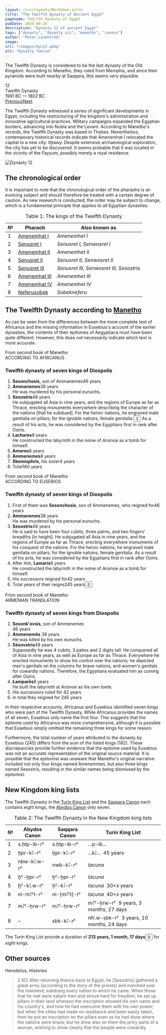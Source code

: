 ```yaml
---
layout: /src/layouts/Markdown.astro
title: "The Twelfth Dynasty of Ancient Egypt"
pagename: Twelfth Dynasty of Egypt
pubDate: 2024-08-28
description: "Dynasty 12 of ancient Egypt"
tags: ["dynasty", "dynasty xii", "manetho", "canons"]
author: "Peter Lundström"
image:
url: "/images/dyn12.webp"
alt: "Dynasty Twelve"
---
```


<p class="lead">
The Twelfth Dynasty is considered to be the last dynasty of the Old Kingdom. According to Manetho, they ruled from Memphis, and since their pyramids were built nearby at Saqqara, this seems very plausible.
</p>
<div class="dynruta float-right ml-4 mb-3 mt-4">
	<div class="flex flex-col justify-center items-center [text-shadow:_0_1px_0_rgb(255_255_255_/_20%)]">
		<div class="text-9xl font-bold [text-shadow:_0_1px_0_rgb(255_255_255_/_40%)]">12</div>
		<div>Twelfth Dynasty</div>
		<div>1991 BC &mdash; 1802 BC</div>
		<div class="w-full flex justify-between"><a href="/dynasty/11">Previous</a><a href="/dynasty/13">Next</a></div>
	</div>
</div>

The Twelfth Dynasty witnessed a series of significant developments in Egypt, including the restructuring of the kingdom's administration and innovative agricultural practices. Military campaigns expanded the Egyptian borders, advancing into Nubia and the Levant. According to Manetho's records, the Twelfth Dynasty was based in Thebes. Nevertheless, contemporary historical records indicate that Amenemhat I relocated the capital to a new city. Itjtawy. Despite extensive archaeological exploration, the city has yet to be discovered. It seems probable that it was located in the vicinity of the Fayyum, possibly merely a royal residence.

</p>

<img class="w-full rounded-sm sm:rounded-xl my-10" src="/images/dyn12.webp" alt="Dynasty 12">
<h2 class="mt-10">The chronological order</h2>

It is important to note that the chronological order of the pharaohs is an evolving subject and should therefore be treated with a certain degree of caution. As new research is conducted, the order may be subject to change, which is a fundamental principle that <i>applies to all</i> Egyptian dynasties.

</p>

<table>
	<caption class="py-2 text-sm">Table 1: The kings of the Twelfth Dynasty</caption>
	<thead>
		<tr>
			<th scope="col" class="w-5 text-center">№</th>
			<th scope="col" class="pl-3">Pharaoh</th>
			<th scope="col" class="pl-3">Also known as</th>
		</tr>
	</thead>
	<tbody>
		<tr><td>1</td><td><a href="/pharaohs/Amenemhat-I">Amenemhat I</a></td><td><em>Amenemhet I</em></td></tr>
		<tr><td>2</td><td><a href="/pharaohs/Senusret-I">Senusret I</a></td><td><em>Senusret I, Senwosret I</em></td></tr>
		<tr><td>3</td><td><a href="/pharaohs/Amenemhat-II">Amenemhat II</a></td><td><em>Amenemhet II</em></td></tr>
		<tr><td>4</td><td><a href="/pharaohs/Senusret-II">Senusret II</a></td><td><em>Senusret II, Senwosret II</em></td></tr>
		<tr><td>5</td><td><a href="/pharaohs/Senusret-III">Senusret III</a></td><td><em>Senusret III, Senwosret III, Sesostris</em></td></tr>
		<tr><td>6</td><td><a href="/pharaohs/Amenemhat-III">Amenemhat III</a></td><td><em>Amenemhet III</em></td></tr>
		<tr><td>7</td><td><a href="/pharaohs/Amenemhat-IV">Amenemhat IV</a></td><td><em>Amenemhet IV</em></td></tr>
		<tr><td>8</td><td><a href="/pharaohs/Neferusobek">Neferusobek</a></td><td><em>Sobekneferu</em></td></tr>
	</tbody>
</table>

<h2 class="mt-10 text-wrap">The Twelfth Dynasty according to <a href="/authors/manetho">Manetho</a></h3>

<p>As can be seen from the differences between the more complete text of Africanus and the missing information in Eusebius's account of the earlier dynasties, the contents of their epitomes of Aegyptiaca must have been quite different. However, this does not necessarily indicate which text is more accurate.</p>

<div class="dynasty">
	<div class="w-full">
		<div class="according">From second book of Manetho<br />ACCORDING TO AFRICANUS</div>
		<h3>Twelfth dynasty of seven kings of Diospolis</h3>
		<ol class="farao">
			<li><b>Sesonchosis</b>, son of Ammanemes<span class="y">46 years</span></li>
			<li><b>Ammanemes</b><span class="y">38 years</span><br />He was murdered by his personal eunuchs.</li>
			<li>
				<b>Sesostris</b><span class="y">48 years</span><br />He subjugated all Asia in nine years, and the regions of Europe as far as Thrace, erecting monuments everywhere describing the character of the nations [that he subdued]. For the heroic nations, he engraved male genitalia on pillars; for the ignoble nations, female genitalia.<button popovertarget="pop01">1</button> As a result of his acts, he was considered by the Egyptians first in rank after Osiris.
			</li>
			<li>
				<b>Lachares</b><span class="y">8 years</span><br />He constructed the labyrinth in the nome of Arsinoe as a tomb for himself.
			</li>
			<li><b>Ameres</b><span class="y">8 years</span></li>
			<li><b>Ammenemes</b><span class="y">8 years</span></li>
			<li><b>Skemiophris</b>, his sister<span class="y">4 years</span></li>
			<li class="total">Total<span class="y">160 years</span></li>
		</ol>
	</div>
	<div class="w-full">
		<div class="according">From second book of Manetho<br />ACCORDING TO EUSEBIOS</div>
		<h3>Twelfth dynasty of seven kings of Diospolis</h3>
		<ol class="farao">
			<li>
				First of them was <b>Sesonchosis</b>, son of Ammenemes, who reigned for<span class="y">46 years</span><br />
			</li>
			<li><b>Ammanemes</b><span class="y">38 years</span><br />He was murdered by his personal eunuchs.</li>
			<li>
				<b>Sesostris</b><span class="y">48 years</span><br />He is said to have been four cubits, three palms, and two fingers' breadths [in height]. He subjugated all Asia in nine years, and the regions of Europe as far as Thrace, erecting everywhere monuments of his conquest of the nations. For the heroic nations, he engraved male genitalia on pillars; for the ignoble nations, female genitalia. As a result of his acts, he was considered by the Egyptians first in rank after Osiris.
			</li>
			<li>
				After him, <b>Lamaris</b><span class="y">8 years</span><br />He constructed the labyrinth in the nome of Arsinoe as a tomb for himself.
			</li>
			<li class="list-none">His successors reigned for<span class="y">42 years</span></li>
			<li class="total">Total years of their reigns<span class="y">245 years<button popovertarget="pop02">2</button></span></li>
		</ol>
	</div>
	<div class="w-full">
		<div class="according">From second book of Manetho<br />ARMENIAN TRANSLATION</div>
		<h3>Twelfth dynasty of seven kings from Diospolis</h3>
		<ol class="farao">
			<li><b lang="xcl">Sesonkʻovsis</b>, son of Ammenemes<br /> <span class="y">46 years</span><br /></li>
			<li><b lang="xcl">Ammenemēs</b> <span class="y">38 years</span><br />He was killed by his own eunuchs.</li>
			<li>
				<b lang="xcl">Sēsovstris</b><span class="y">48 years</span><br />Supposedly he was 4 cubits, 3 palms and 2 digits tall. He conquered all
				of Asia in nine years, as well as Europe as far as Thrace. Everywhere he erected monuments to show his control over the nations; he
				depicted men's genitals on the columns for brave nations, and women's genitals for cowardly nations. Therefore, the Egyptians evaluated
				him as coming after Osiris.
			</li>
			<li>
				<b lang="xcl">Łamparēs</b><span class="y">8 years</span><br />He built the labyrinth at Arsinoe as his own tomb.
			</li>
			<li class="list-none">His successors ruled for <span class="y">42 years</span></li>
			<li class="total">In total they reigned for <span class="y">245 years</span></li>
		</ol>
	</div>
</div>

<p>
	In their respective accounts, Africanus and Eusebius identified seven kings who were part of the Twelfth Dynasty. While Africanus provides the names of all seven, Eusebius only name the first four. This suggests that the epitome used by Africanus was more comprehensive, although it is possible that Eusebius simply omitted the remaining three kings for some reason.
</p>
<p>
	Furthermore, the total number of years attributed to the dynasty by Eusebius (245) differs from the sum of the listed kings (182). These discrepancies provide further evidence that the epitome used by Eusebius was not an accurate representation of the original source material. It is possible that the epitomist was unaware that Manetho's original narrative included not only four kings named Amenemmes, but also three kings named Sesostris, resulting in the similar names being dismissed by the epitomist.
</p>

<h2 class="mt-10 text-wrap">New Kingdom king lists</h2>
<p>
	The Twelfth Dynasty in the <a href="/kinglists/turin">Turin King List</a> and the <a href="/kinglists/saqqara-canon">Saqqara Canon</a> each contains eight kings, the <a href="/kinglists/abydos-canon">Abydos Canon</a> only seven. 
</p>
<table>
	<caption class="py-2 text-sm">Table 2: The Twelfth Dynasty in the New Kingdom king lists</caption>
	<thead>
		<tr>
			<th scope="col" class="w-5 text-center">№</th>
			<th scope="col" class="pl-3">Abydos Canon</th>
			<th scope="col" class="pl-3">Saqqara Canon</th>
			<th scope="col" class="pl-3">Turin King List</th>
		</tr>
	</thead>
	<tbody>
		<tr>
			<td class="h-10">1</td>
			<td><tlit>s.ḥtp-ib-rꜤ</tlit></td>
			<td><tlit>s.ḥtp-ib-rꜤ</tlit></td>
			<td><tlit>...p-ib...</tlit></td>
		</tr>
		<tr>
			<td class="h-10">2</td>
			<td><tlit>ḫpr-kꜢ-rꜤ</tlit></td>
			<td><tlit>ḫpr-kꜢ-rꜤ</tlit></td>
			<td><tlit>...kꜢ...</tlit> &nbsp;45 years</td>
		</tr>
		<tr>
			<td class="h-10">3</td>
			<td><tlit>nbw-kꜢ.w-rꜤ</tlit></td>
			<td><tlit>nwb-kꜢ-rꜤ</tlit></td>
			<td><i>lacuna</i></td>
		</tr>
		<tr>
			<td class="h-10">4</td>
			<td><tlit>ḫꜤ-ḫpr-rꜤ</tlit></td>
			<td><tlit>ḫꜤ-ḫpr-rꜤ</tlit></td>
			<td><i>lacuna</i></td>
		</tr>
		<tr>
			<td class="h-10">5</td>
			<td><tlit>ḫꜤ-kꜢ.w-rꜤ</tlit></td>
			<td><tlit>ḫꜤ-kꜢ-rꜤ</tlit></td>
			<td><i>lacuna</i> &nbsp;30+<i>x</i> years</td>
		</tr>
		<tr>
			<td class="h-10">6</td>
			<td><tlit>ni-mꜢꜤt-rꜤ</tlit></td>
			<td><tlit>ni-[mꜢꜤt]-rꜤ</tlit></td>
			<td><i>lacuna</i> &nbsp;40+<i>x</i> years</td>
		</tr>
		<tr>
			<td class="h-10">7</td>
			<td><tlit>mꜢꜤ-ḫrw-rꜤ</tlit></td>
			<td><tlit>mꜢꜤ-ḫrw-rꜤ</tlit></td>
			<td><tlit>mꜢꜤ-ḫrw-rꜤ</tlit> &nbsp;9 years, 3 months, 27 days</td>
		</tr>
		<tr>
			<td class="h-10">8</td>
			<td>&ndash;</td>
			<td><tlit>sbk-kꜢ-rꜤ</tlit></td>
			<td><tlit>nfr.w-sbk-rꜤ</tlit> &nbsp;3 years, 10 months, 24 days</td>
		</tr>
	</tbody>
</table>
<p>
	The Turin King List provide a duration of <strong>213 years, 1 month, 17 days</strong><button popovertarget="pop03">3</button> for <i>eight</i> kings.
</p>

<h2 class="mt-10 text-wrap">Other sources</h2>

<p class="text-lg font-semibold dark:text-shark-100 max-w-prose md:mx-auto">Herodotus, <i class="font-normal">Histories</i></p>
<blockquote>
<p class="pt-2 ps-3 font-normal dark:text-shark-300 text-justify italic">
	<mid>2.102</mid> After returning thence back to Egypt, he [Sesostris] gathered a great army (according to the story of the priests) and marched over the mainland, subduing every nation to which he came. When those that he met were valiant men and strove hard for freedom, he set up pillars in their land whereon the inscription showed his own name and his country's, and how he had overcome them with his own power; but when the cities had made no resistance and been easily taken, then he put an inscription on the pillars even as he had done where the nations were brave; but he drew also on them the privy parts of a woman, wishing to show clearly that the people were cowardly. 
</p>
</blockquote>

<div id="pop01" popover><p>1</p> The ultimate source for this story is Herodotus, <i>Histories</i>, 2.102.
</div>
<div id="pop02" popover><p>2</p> The sum of the individual items is 182 (missing 63 years.)</div>
<div id="pop03" popover><p>3</p> <i>Turin King List</i>, column 7.3.</div>
